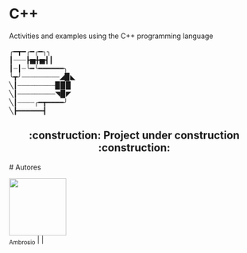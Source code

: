 # C++
Activities and examples using the C++ programming language

╭━┳━╭━╭━╮╮                    
┃┈┈┈┣▅╋▅┫┃                        
┃┈┃┈╰━╰━━━━━━╮                   
╰┳╯┈┈┈┈┈┈┈┈┈◢▉◣                    
╲┃┈┈┈┈┈┈┈┈┈▉▉▉                   
╲┃┈┈┈┈┈┈┈┈┈◥▉◤               
╲┃┈┈┈┈╭━┳━━━━╯                              
╲┣━━━━━━┫﻿                 
                            
<h2 align="center"> 
    :construction:  Project under construction  :construction:
</h2>
# Autores

[<img loading="Ambrosio" src="https://avatars.githubusercontent.com/u/123590853?s=96&v=4" width=115><br><sub>Ambrosio</sub>](https://github.com/Ambrosio9722)
|  |
